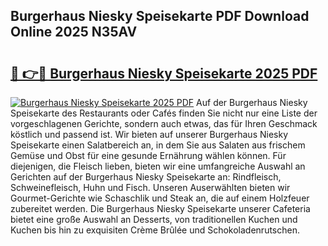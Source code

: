 ## Burgerhaus Niesky Speisekarte PDF Download Online 2025 N35AV

# <h2><a href="http://gc68cme.nevu.top/?p=Burgerhaus+Niesky+Speisekarte">🔗 👉🔴 Burgerhaus Niesky Speisekarte 2025 PDF</a></h2>

[![Burgerhaus Niesky Speisekarte 2025 PDF](https://i.imgur.com/dBaPXMq.png)](http://gc68cme.nevu.top/?p=Burgerhaus+Niesky+Speisekarte)
Auf der Burgerhaus Niesky Speisekarte des Restaurants oder Cafés finden Sie nicht nur eine Liste der vorgeschlagenen Gerichte, sondern auch etwas, das für Ihren Geschmack köstlich und passend ist. Wir bieten auf unserer Burgerhaus Niesky Speisekarte einen Salatbereich an, in dem Sie aus Salaten aus frischem Gemüse und Obst für eine gesunde Ernährung wählen können. Für diejenigen, die Fleisch lieben, bieten wir eine umfangreiche Auswahl an Gerichten auf der Burgerhaus Niesky Speisekarte an: Rindfleisch, Schweinefleisch, Huhn und Fisch. Unseren Auserwählten bieten wir Gourmet-Gerichte wie Schaschlik und Steak an, die auf einem Holzfeuer zubereitet werden. Die Burgerhaus Niesky Speisekarte unserer Cafeteria bietet eine große Auswahl an Desserts, von traditionellen Kuchen und Kuchen bis hin zu exquisiten Crème Brûlée und Schokoladenrutschen.
